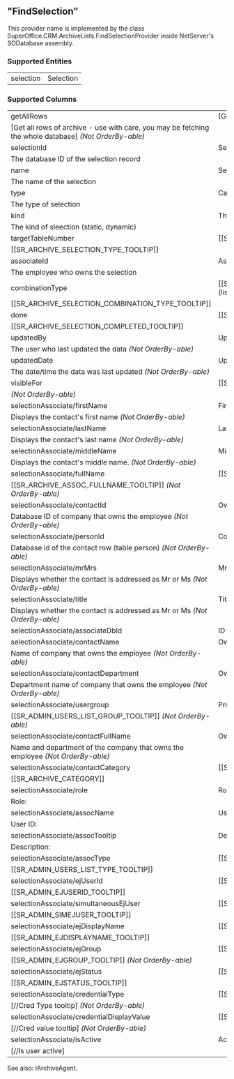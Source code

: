 <properties date="2016-06-24"
/>

"FindSelection"
---------------

This provider name is implemented by the class SuperOffice.CRM.ArchiveLists.FindSelectionProvider inside NetServer's SODatabase assembly.

### Supported Entities

|           |           |
|-----------|-----------|
| selection | Selection |

### Supported Columns

|                                           |                                                                                                          |
|-------------------------------------------|----------------------------------------------------------------------------------------------------------|
| getAllRows                                | \[GetAll\] (bool)                                                                                        
                                             \[Get all rows of archive - use with care, you may be fetching the whole database\] *(Not OrderBy-able)*  |
| selectionId                               | Selection ID (int)                                                                                       
                                             The database ID of the selection record                                                                   |
| name                                      | Selection name (string)                                                                                  
                                             The name of the selection                                                                                 |
| type                                      | Category (listAny)                                                                                       
                                             The type of selection                                                                                     |
| kind                                      | This selection is (listAny)                                                                              
                                             The kind of sleection (static, dynamic)                                                                   |
| targetTableNumber                         | \[\[SR\_ARCHIVE\_SELECTION\_TYPE\]\] (listAny)                                                           
                                             \[\[SR\_ARCHIVE\_SELECTION\_TYPE\_TOOLTIP\]\]                                                             |
| associateId                               | Associate (associate)                                                                                    
                                             The employee who owns the selection                                                                       |
| combinationType                           | \[\[SR\_ARCHIVE\_SELECTION\_COMBINATION\_TYPE\]\] (listAny)                                              
                                             \[\[SR\_ARCHIVE\_SELECTION\_COMBINATION\_TYPE\_TOOLTIP\]\]                                                |
| done                                      | \[\[SR\_ARCHIVE\_SELECTION\_COMPLETED\]\] (bool)                                                         
                                             \[\[SR\_ARCHIVE\_SELECTION\_COMPLETED\_TOOLTIP\]\]                                                        |
| updatedBy                                 | Updated by (associate)                                                                                   
                                             The user who last updated the data *(Not OrderBy-able)*                                                   |
| updatedDate                               | Updated (date)                                                                                           
                                             The date/time the data was last updated *(Not OrderBy-able)*                                              |
| visibleFor                                | \[\[SR\_ARCHIVE\_VISIBLE\_FOR\]\] (listAny)                                                              
                                             *(Not OrderBy-able)*                                                                                      |
| selectionAssociate/firstName              | First Name (string)                                                                                      
                                             Displays the contact's first name *(Not OrderBy-able)*                                                    |
| selectionAssociate/lastName               | Last name (string)                                                                                       
                                             Displays the contact's last name *(Not OrderBy-able)*                                                     |
| selectionAssociate/middleName             | Middle Name (string)                                                                                     
                                             Displays the contact's middle name. *(Not OrderBy-able)*                                                  |
| selectionAssociate/fullName               | \[\[SR\_ARCHIVE\_ASSOC\_FULLNAME\]\] (string)                                                            
                                             \[\[SR\_ARCHIVE\_ASSOC\_FULLNAME\_TOOLTIP\]\] *(Not OrderBy-able)*                                        |
| selectionAssociate/contactId              | Owner Company ID (int)                                                                                   
                                             Database ID of company that owns the employee *(Not OrderBy-able)*                                        |
| selectionAssociate/personId               | Contact ID (int)                                                                                         
                                             Database id of the contact row (table person) *(Not OrderBy-able)*                                        |
| selectionAssociate/mrMrs                  | Mr/Ms (string)                                                                                           
                                             Displays whether the contact is addressed as Mr or Ms *(Not OrderBy-able)*                                |
| selectionAssociate/title                  | Title (string)                                                                                           
                                             Displays whether the contact is addressed as Mr or Ms *(Not OrderBy-able)*                                |
| selectionAssociate/associateDbId          | ID (associate)                                                                                           |
| selectionAssociate/contactName            | Owner Company (string)                                                                                   
                                             Name of company that owns the employee *(Not OrderBy-able)*                                               |
| selectionAssociate/contactDepartment      | Owner dept (string)                                                                                      
                                             Department name of company that owns the employee *(Not OrderBy-able)*                                    |
| selectionAssociate/usergroup              | Primary group (listAny)                                                                                  
                                             \[\[SR\_ADMIN\_USERS\_LIST\_GROUP\_TOOLTIP\]\] *(Not OrderBy-able)*                                       |
| selectionAssociate/contactFullName        | Owner (string)                                                                                           
                                             Name and department of the company that owns the employee *(Not OrderBy-able)*                            |
| selectionAssociate/contactCategory        | \[\[SR\_ARCHIVE\_CATEGORY\]\] (listAny)                                                                  
                                             \[\[SR\_ARCHIVE\_CATEGORY\]\]                                                                             |
| selectionAssociate/role                   | Role (listAny)                                                                                           
                                             Role:                                                                                                     |
| selectionAssociate/assocName              | User ID (listAny)                                                                                        
                                             User ID:                                                                                                  |
| selectionAssociate/assocTooltip           | Description (string)                                                                                     
                                             Description:                                                                                              |
| selectionAssociate/assocType              | \[\[SR\_ADMIN\_USERS\_LIST\_TYPE\]\] (listAny)                                                           
                                             \[\[SR\_ADMIN\_USERS\_LIST\_TYPE\_TOOLTIP\]\]                                                             |
| selectionAssociate/ejUserId               | \[\[SR\_ADMIN\_EJUSERID\]\] (int)                                                                        
                                             \[\[SR\_ADMIN\_EJUSERID\_TOOLTIP\]\]                                                                      |
| selectionAssociate/simultaneousEjUser     | \[\[SR\_ADMIN\_SIMEJUSER\]\] (bool)                                                                      
                                             \[\[SR\_ADMIN\_SIMEJUSER\_TOOLTIP\]\]                                                                     |
| selectionAssociate/ejDisplayName          | \[\[SR\_ADMIN\_EJDISPLAYNAME\]\] (string)                                                                
                                             \[\[SR\_ADMIN\_EJDISPLAYNAME\_TOOLTIP\]\]                                                                 |
| selectionAssociate/ejGroup                | \[\[SR\_ADMIN\_EJGROUP\]\] (string)                                                                      
                                             \[\[SR\_ADMIN\_EJGROUP\_TOOLTIP\]\] *(Not OrderBy-able)*                                                  |
| selectionAssociate/ejStatus               | \[\[SR\_ADMIN\_EJSTATUS\]\] (int)                                                                        
                                             \[\[SR\_ADMIN\_EJSTATUS\_TOOLTIP\]\]                                                                      |
| selectionAssociate/credentialType         | \[\[SR\_ADMIN\_CREDTYPE\]\] *(No RestrictionType)*                                                       
                                             \[//Cred Type tooltip\] *(Not OrderBy-able)*                                                              |
| selectionAssociate/credentialDisplayValue | \[\[SR\_ADMIN\_CREDVALUE\]\] *(No RestrictionType)*                                                      
                                             \[//Cred value tooltip\] *(Not OrderBy-able)*                                                             |
| selectionAssociate/isActive               | Active (bool)                                                                                            
                                             \[//Is user active\]                                                                                      |

See also: IArchiveAgent.

